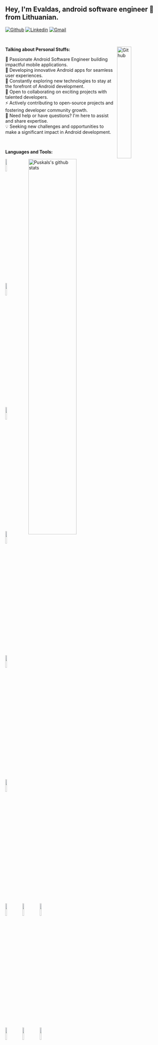 ## Hey, I'm Evaldas, android software engineer 🚀 from Lithuanian.


[![Github](https://img.shields.io/badge/-Github-000?style=flat&logo=Github&logoColor=white)](https://github.com/EvaldasSo)
[![Linkedin](https://img.shields.io/badge/-LinkedIn-blue?style=flat&logo=Linkedin&logoColor=white)](https://www.linkedin.com/in/evaldas-sodonis/)
[![Gmail](https://img.shields.io/badge/-Gmail-c14438?style=flat&logo=Gmail&logoColor=white)](mailto:evaldas.so2010@gmail.com@gmail.com)

&nbsp;

<img width="30%" align="right" alt="Github" src="https://github.com/EvaldasSo/EvaldasSo/assets/16973316/8ffeeb18-5edf-41da-a33a-1966392f2d5d" />

**Talking about Personal Stuffs:**


💼 Passionate Android Software Engineer building impactful mobile applications.</br>
🚀 Developing innovative Android apps for seamless user experiences.</br>
🌱 Constantly exploring new technologies to stay at the forefront of Android development.</br>
👯 Open to collaborating on exciting projects with talented developers.</br>
⚡️ Actively contributing to open-source projects and fostering developer community growth.</br>
💬 Need help or have questions? I'm here to assist and share expertise.</br>
💡 Seeking new challenges and opportunities to make a significant impact in Android development.</br>


&nbsp;


**Languages and Tools:** 


<p>
  <a href="https://github.com/EvaldasSo">
    <img width="55%" align="right" alt="Puskals's github stats" src="https://github-readme-stats.vercel.app/api?username=EvaldasSo&show_icons=true&hide_border=true" />
  </a>

  <!--icon from https://www.vectorlogo.zone or https://simpleicons.org/-->
  <code><img width="10%" src="https://www.vectorlogo.zone/logos/android/android-ar21.svg"></code>
  <code><img width="10%" src="https://www.vectorlogo.zone/logos/java/java-ar21.svg"></code>
  <code><img width="10%" src="https://www.vectorlogo.zone/logos/kotlinlang/kotlinlang-ar21.svg"></code>
  <br />
  <code><img width="10%" src="https://www.vectorlogo.zone/logos/gradle/gradle-ar21.svg"></code>
  <code><img width="10%" src="https://www.vectorlogo.zone/logos/firebase/firebase-ar21.svg"></code>
  <code><img width="10%" src="https://www.vectorlogo.zone/logos/json/json-ar21.svg"></code>
  <br />
  <code><img width="10%" src="https://www.vectorlogo.zone/logos/mysql/mysql-ar21.svg"></code>
   <code><img width="10%" src="https://www.vectorlogo.zone/logos/git-scm/git-scm-ar21.svg"></code>
  <code><img width="10%" src="https://www.vectorlogo.zone/logos/sqlite/sqlite-ar21.svg"></code>
  <br />
  <code><img width="10%" src="https://www.vectorlogo.zone/logos/linux/linux-ar21.svg"></code>
   <code><img width="10%" src="https://www.vectorlogo.zone/logos/figma/figma-ar21.svg"></code>
  <code><img width="10%" src="https://www.vectorlogo.zone/logos/python/python-ar21.svg"></code>
</p>
